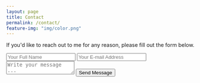 ```yaml
---
layout: page
title: Contact
permalink: /contact/
feature-img: "img/color.png"
---
```



<p>If you'd like to reach out to me for any reason, please fill out the form below.</p>


<form action="https://getsimpleform.com/messages?form_api_token=72fef5ac3fd6f192e50e28f75ec89e40" method="post">
  <!-- the redirect_to is optional, the form will redirect to the referrer on submission -->
  <input type='hidden' name='redirect_to' value='http://samxwu.com/thank-you' />
  <input type='text' name='name' placeholder='Your Full Name' />
  <input type='email' name='email' placeholder='Your E-mail Address' />
  <textarea name='message' placeholder='Write your message ...'></textarea>
  <input type='submit' value='Send Message' />
  <!-- <input type='submit' value='Send Message' onclick="returnMsg()"/> -->
</form>